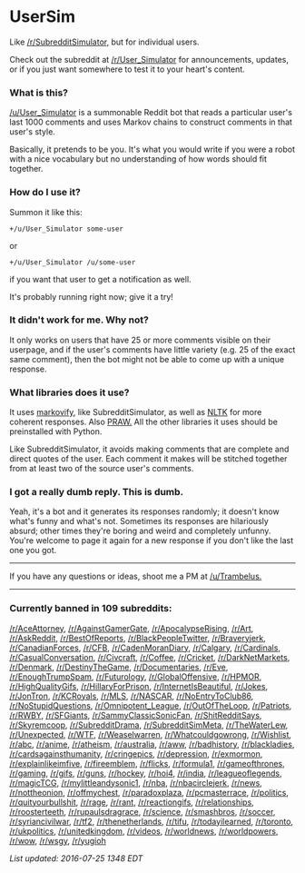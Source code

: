 # UserSim
Like [/r/SubredditSimulator,](http://www.reddit.com/r/SubredditSimulator) but for individual users.

Check out the subreddit at [/r/User_Simulator](http://www.reddit.com/r/User_Simulator) for announcements, updates, or if you just want somewhere to test it to your heart's content.

### What is this?

[/u/User_Simulator](http://www.reddit.com/user/User_Simulator) is a summonable Reddit bot that reads a particular user's last 1000 comments and uses Markov chains to construct comments in that user's style.

Basically, it pretends to be you. It's what you would write if you were a robot with a nice vocabulary but no understanding of how words should fit together.

### How do I use it?

Summon it like this:

    +/u/User_Simulator some-user
  
or

    +/u/User_Simulator /u/some-user
  
if you want that user to get a notification as well.

It's probably running right now; give it a try!

### It didn't work for me. Why not?

It only works on users that have 25 or more comments visible on their userpage, and if the user's comments have little variety (e.g. 25 of the exact same comment), then the bot might not be able to come up with a unique response.

### What libraries does it use?

It uses [markovify](https://github.com/jsvine/markovify), like SubredditSimulator, as well as [NLTK](http://www.nltk.org/) for more coherent responses. Also [PRAW.](https://praw.readthedocs.org/en/v3.1.0/) All the other libraries it uses should be preinstalled with Python.

Like SubredditSimulator, it avoids making comments that are complete and direct quotes of the user. Each comment it makes will be stitched together from at least two of the source user's comments.


### I got a really dumb reply. This is dumb.

Yeah, it's a bot and it generates its responses randomly; it doesn't know what's funny and what's not. Sometimes its responses are hilariously absurd; other times they're boring and weird and completely unfunny. You're welcome to page it again for a new response if you don't like the last one you got.

-----

If you have any questions or ideas, shoot me a PM at [/u/Trambelus.](https://www.reddit.com/message/compose/?to=trambelus)

-----

### Currently banned in 109 subreddits:

[/r/AceAttorney](http://reddit.com/r/AceAttorney), [/r/AgainstGamerGate](http://reddit.com/r/AgainstGamerGate), [/r/ApocalypseRising](http://reddit.com/r/ApocalypseRising), [/r/Art](http://reddit.com/r/Art), [/r/AskReddit](http://reddit.com/r/AskReddit), [/r/BestOfReports](http://reddit.com/r/BestOfReports), [/r/BlackPeopleTwitter](http://reddit.com/r/BlackPeopleTwitter), [/r/Braveryjerk](http://reddit.com/r/Braveryjerk), [/r/CanadianForces](http://reddit.com/r/CanadianForces), [/r/CFB](http://reddit.com/r/CFB), [/r/CadenMoranDiary](http://reddit.com/r/CadenMoranDiary), [/r/Calgary](http://reddit.com/r/Calgary), [/r/Cardinals](http://reddit.com/r/Cardinals), [/r/CasualConversation](http://reddit.com/r/CasualConversation), [/r/Civcraft](http://reddit.com/r/Civcraft), [/r/Coffee](http://reddit.com/r/Coffee), [/r/Cricket](http://reddit.com/r/Cricket), [/r/DarkNetMarkets](http://reddit.com/r/DarkNetMarkets), [/r/Denmark](http://reddit.com/r/Denmark), [/r/DestinyTheGame](http://reddit.com/r/DestinyTheGame), [/r/Documentaries](http://reddit.com/r/Documentaries), [/r/Eve](http://reddit.com/r/Eve), [/r/EnoughTrumpSpam](http://reddit.com/r/EnoughTrumpSpam),  [/r/Futurology](http://reddit.com/r/Futurology), [/r/GlobalOffensive](http://reddit.com/r/GlobalOffensive), [/r/HPMOR](http://reddit.com/r/HPMOR), [/r/HighQualityGifs](http://reddit.com/r/HighQualityGifs), [/r/HillaryForPrison](http://reddit.com/r/HillaryForPrison), [/r/InternetIsBeautiful](http://reddit.com/r/InternetIsBeautiful), [/r/Jokes](http://reddit.com/r/Jokes), [/r/JonTron](http://reddit.com/r/JonTron), [/r/KCRoyals](http://reddit.com/r/KCRoyals), [/r/MLS](http://reddit.com/r/MLS), [/r/NASCAR](http://reddit.com/r/NASCAR), [/r/NoEntryToClub86](http://reddit.com/r/NoEntryToClub86), [/r/NoStupidQuestions](http://reddit.com/r/NoStupidQuestions), [/r/Omnipotent_League](http://reddit.com/r/Omnipotent_League), [/r/OutOfTheLoop](http://reddit.com/r/OutOfTheLoop), [/r/Patriots](http://reddit.com/r/Patriots), [/r/RWBY](http://reddit.com/r/RWBY), [/r/SFGiants](http://reddit.com/r/SFGiants), [/r/SammyClassicSonicFan](http://reddit.com/r/SammyClassicSonicFan), [/r/ShitRedditSays](http://reddit.com/r/ShitRedditSays), [/r/Skyremcoop](http://reddit.com/r/Skyremcoop), [/r/SubredditDrama](http://reddit.com/r/SubredditDrama), [/r/SubredditSimMeta](http://reddit.com/r/SubredditSimMeta), [/r/TheWaterLew](http://reddit.com/r/TheWaterLew), [/r/Unexpected](http://reddit.com/r/Unexpected), [/r/WTF](http://reddit.com/r/WTF), [/r/Weaselwarren](http://reddit.com/r/Weaselwarren), [/r/Whatcouldgowrong](http://reddit.com/r/Whatcouldgowrong), [/r/Wishlist](http://reddit.com/r/Wishlist), [/r/abc](http://reddit.com/r/abc), [/r/anime](http://reddit.com/r/anime), [/r/atheism](http://reddit.com/r/atheism), [/r/australia](http://reddit.com/r/australia), [/r/aww](http://reddit.com/r/aww), [/r/badhistory](http://reddit.com/r/badhistory), [/r/blackladies](http://reddit.com/r/blackladies), [/r/cardsagainsthumanity](http://reddit.com/r/cardsagainsthumanity), [/r/cringepics](http://reddit.com/r/cringepics), [/r/depression](http://reddit.com/r/depression), [/r/exmormon](http://reddit.com/r/exmormon), [/r/explainlikeimfive](http://reddit.com/r/explainlikeimfive), [/r/fireemblem](http://reddit.com/r/fireemblem), [/r/flicks](http://reddit.com/r/flicks), [/r/formula1](http://reddit.com/r/formula1), [/r/gameofthrones](http://reddit.com/r/gameofthrones), [/r/gaming](http://reddit.com/r/gaming), [/r/gifs](http://reddit.com/r/gifs), [/r/guns](http://reddit.com/r/guns), [/r/hockey](http://reddit.com/r/hockey), [/r/hoi4](http://reddit.com/r/hoi4),  [/r/india](http://reddit.com/r/india), [/r/leagueoflegends](http://reddit.com/r/leagueoflegends), [/r/magicTCG](http://reddit.com/r/magicTCG), [/r/mylittleandysonic1](http://reddit.com/r/mylittleandysonic1), [/r/nba](http://reddit.com/r/nba), [/r/nbacirclejerk](http://reddit.com/r/nbacirclejerk), [/r/news](http://reddit.com/r/news), [/r/nottheonion](http://reddit.com/r/nottheonion), [/r/offmychest](http://reddit.com/r/offmychest), [/r/paradoxplaza](http://reddit.com/r/paradoxplaza), [/r/pcmasterrace](http://reddit.com/r/pcmasterrace), [/r/politics](http://reddit.com/r/politics), [/r/quityourbullshit](http://reddit.com/r/quityourbullshit), [/r/rage](http://reddit.com/r/rage), [/r/rant](http://reddit.com/r/rant), [/r/reactiongifs](http://reddit.com/r/reactiongifs), [/r/relationships](http://reddit.com/r/relationships), [/r/roosterteeth](http://reddit.com/r/roosterteeth), [/r/rupaulsdragrace](http://reddit.com/r/rupaulsdragrace), [/r/science](http://reddit.com/r/science), [/r/smashbros](http://reddit.com/r/smashbros), [/r/soccer](http://reddit.com/r/soccer), [/r/syriancivilwar](http://reddit.com/r/syriancivilwar), [/r/tf2](http://reddit.com/r/tf2), [/r/thenetherlands](http://reddit.com/r/thenetherlands), [/r/tifu](http://reddit.com/r/tifu), [/r/todayilearned](http://reddit.com/r/todayilearned), [/r/toronto](http://reddit.com/r/toronto), [/r/ukpolitics](http://reddit.com/r/ukpolitics), [/r/unitedkingdom](http://reddit.com/r/unitedkingdom), [/r/videos](http://reddit.com/r/videos), [/r/worldnews](http://reddit.com/r/worldnews), [/r/worldpowers](http://reddit.com/r/worldpowers), [/r/wow](http://reddit.com/r/wow), [/r/wsgy](http://reddit.com/r/wsgy), [/r/yugioh](http://reddit.com/r/yugioh)

*List updated: 2016-07-25 1348 EDT*
